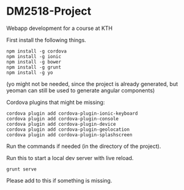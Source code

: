 # DM2518-Project
Webapp development for a course at KTH

First install the following things.

	npm install -g cordova
	npm install -g ionic
	npm install -g bower
	npm install -g grunt
	npm install -g yo 

(yo might not be needed, since the project is already
generated, but yeoman can still be used to generate angular components)

Cordova plugins that might be missing:

	cordova plugin add cordova-plugin-ionic-keyboard
	cordova plugin add cordova-plugin-console
	cordova plugin add cordova-plugin-device
	cordova plugin add cordova-plugin-geolocation
	cordova plugin add cordova-plugin-splashscreen

Run the commands if needed (in the directory of the project).

Run this to start a local dev server with live reload.

	grunt serve 

Please add to this if something is missing.

